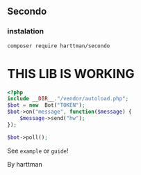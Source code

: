 ## Secondo

### instalation
```bash
composer require harttman/secondo
```

# THIS LIB IS WORKING

```php
<?php
include __DIR__."/vendor/autoload.php";
$bot = new  Bot("TOKEN");
$bot->on("message", function($message) {
    $message->send("hw");
});

$bot->poll();
```

See `example` or `guide`!

By harttman
